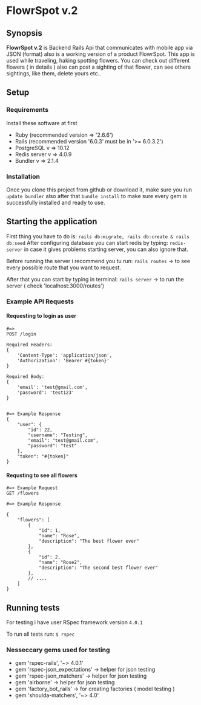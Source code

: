 # FlowrSpot v.2

## Synopsis

**FlowrSpot v.2** is Backend Rails Api that communicates with mobile app via JSON (format) also is a working version of a product FlowrSpot.
This app is used while traveling, haking spotting flowers. You can check out different flowers ( in details ) also can post a sighting of that flower, can see others sightings, like them, delete yours etc.. 


## Setup

### Requirements

Install these software at first


*  Ruby (recommended version => '2.6.6')
*  Rails (recommended version '6.0.3' must be in '>= 6.0.3.2')
*  PostgreSQL v => 10.12 
*  Redis server v => 4.0.9
*  Bundler v => 2.1.4

### Installation

Once you clone this project from github or download it, make sure you run `update bundler` also after that `bundle install` to make sure every gem is successfully installed and ready to use.

## Starting the application

First thing you have to do is:
`rails db:migrate, rails db:create & rails db:seed`
After configuring database you can start redis by typing: `redis-server` in case it gives problems starting server, you can also ignore that.

Before running the server i recommend you tu run:
    `rails routes` -> to see every possible route that you want to request.

After that you can start by typing in terminal:
    `rails server` -> to run the server ( check 'localhost:3000/routes')

### Example API Requests

#### Requesting to login as user
```
#=>
POST /login

Required Headers:
{
    'Content-Type': 'application/json',
    'Authorization': 'Bearer #{token}'
}

Required Body:
{
    'email': 'test@gmail.com',
    'password': 'test123'
}


#=> Example Response
{
    "user": {
        "id": 22,
        "username": "Testing",
        "email": "test@gmail.com",
        "password": "test"
    },
    "token": "#{token}"
}

```


#### Requsting to see all flowers
```
#=> Example Request
GET /flowers

#=> Example Response

{
    "flowers": [
        {
            "id": 1,
            "name": "Rose",
            "description": "The best flower ever"
        },
        {
            "id": 2,
            "name": "Rose2",
            "description": "The second best flower ever"
        },
        // ....
    ]
}

```

## Running tests

For testing i have user RSpec framework version `4.0.1`

To run all tests run:
`$ rspec` 

### Nesseccary gems used for testing


*   gem 'rspec-rails', '~> 4.0.1'
*   gem 'rspec-json_expectations' ->  helper for json testing
*   gem 'rspec-json_matchers' -> helper for json testing
*   gem 'airborne' -> helper for json testing
*   gem 'factory_bot_rails' -> for creating factories ( model testing )
*   gem 'shoulda-matchers', '~> 4.0' 

